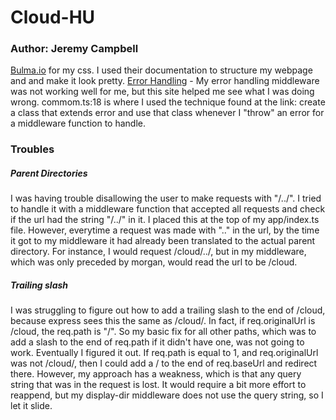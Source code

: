 # Cloud-HU
### Author: Jeremy Campbell

[Bulma.io](https://bulma.io/documentation/) for my css. I used their documentation to structure my webpage and and make it look pretty.
[Error Handling](https://wanago.io/2018/12/17/typescript-express-error-handling-validation/) - My error handling middleware was not working well for me, but this site helped me see what I was doing wrong. commom.ts:18 is where I used the technique found at the link: create a class that extends error and use that class whenever I "throw" an error for a middleware function to handle. 

### Troubles
##### Parent Directories
I was having trouble disallowing the user to make requests with "/../". I tried to handle it with a middleware function that accepted all requests and check if the url had the string "/../" in it. I placed this at the top of my app/index.ts file. However, everytime a request was made with ".." in the url, by the time it got to my middleware it had already been translated to the actual parent directory. For instance, I would request /cloud/../, but in my middleware, which was only preceded by morgan, would read the url to be /cloud. 

##### Trailing slash
I was struggling to figure out how to add a trailing slash to the end of /cloud, because express sees this the same as /cloud/. In fact, if req.originalUrl is /cloud, the req.path is "/". So my basic fix for all other paths, which was to add a slash to the end of req.path if it didn't have one, was not going to work. Eventually I figured it out. If req.path is equal to 1, and req.originalUrl was not /cloud/, then I could add a / to the end of req.baseUrl and redirect there. However, my approach has a weakness, which is that any query string that was in the request is lost. It would require a bit more effort to reappend, but my display-dir middleware does not use the query string, so I let it slide.  